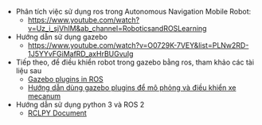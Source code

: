 - Phân tích việc sử dụng ros trong Autonomous Navigation Mobile Robot: 
  - https://www.youtube.com/watch?v=Uz_i_sjVhIM&ab_channel=RoboticsandROSLearning
- Hướng dẫn sử dụng gazebo 
  - https://www.youtube.com/watch?v=O0729K-7VEY&list=PLNw2RD-1J5YYvFGiMafRD_axHrBUGvuIg
- Tiếp theo, để điều khiển robot trong gazebo bằng ros, tham khảo các tài liệu sau
  - [Gazebo plugins in ROS](https://classic.gazebosim.org/tutorials?tut=ros_gzplugins)
  - [Hướng dẫn dùng gazebo plugins để mô phỏng và điều khiển xe mecanum](https://www.youtube.com/watch?v=sb7FoOGzb8E&ab_channel=TheConstruct)
- Hướng dẫn sử dụng python 3 và ROS 2
  - [RCLPY Document](https://docs.ros2.org/latest/api/rclpy/index.html)

